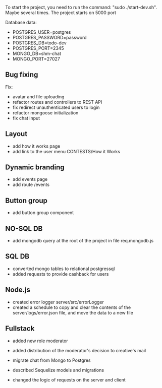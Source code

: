 To start the project, you need to run the command: "sudo ./start-dev.sh". Maybe several times.
The project starts on 5000 port

Database data: 

- POSTGRES_USER=postgres
- POSTGRES_PASSWORD=password
- POSTGRES_DB=todo-dev
- POSTGRES_PORT=2345
- MONGO_DB=shm-chat
- MONGO_PORT=27027

## Bug fixing

Fix:
- avatar and file uploading
- refactor routes and controllers to REST API
- fix redirect unauthenticated users to login
- refactor mongoose initialization
- fix chat input

## Layout

- add how it works page 
- add link to the user menu CONTESTS/How it Works

## Dynamic branding

- add events page
- add route /events

## Button group

- add button group component

## NO-SQL DB
 
- add mongodb query at the root of the project in file req.mongodb.js

## SQL DB

- converted mongo tables to relational postgressql
- added requests to provide cashback for users

## Node.js

- created error logger server/src/errorLogger
- created a schedule to copy and clear the contents of the server/logs/error.json file, and move the data to a new file

## Fullstack
- added new role moderator
- added distribution of the moderator's decision to creative's mail

- migrate chat from Mongo to Postgres
- described Sequelize models and migrations
- changed the logic of requests on the server and client
